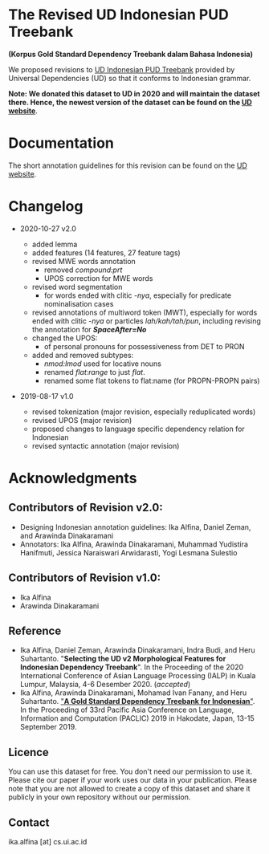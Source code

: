 # The Revised UD Indonesian PUD Treebank
**(Korpus Gold Standard Dependency Treebank dalam Bahasa Indonesia)**

We proposed revisions to [UD Indonesian PUD Treebank](https://github.com/UniversalDependencies/UD_Indonesian-PUD) provided by Universal Dependencies (UD) so that it conforms to Indonesian grammar.

**Note: We donated this dataset to UD in 2020 and will maintain the dataset there. Hence, the newest version of the dataset can be found on the [UD website](https://github.com/UniversalDependencies/UD_Indonesian-PUD/tree/master)**.

# Documentation

The short annotation guidelines for this revision can be found on the [UD website](https://universaldependencies.org/id/index.html).

# Changelog
* 2020-10-27 v2.0
  * added lemma
  * added features (14 features, 27 feature tags)
  * revised MWE words annotation
    * removed _compound:prt_
    * UPOS correction for MWE words
  * revised word segmentation
    * for words ended with clitic _-nya_, especially for predicate nominalisation cases
  * revised annotations of multiword token (MWT), especially for words ended with clitic  _-nya_ or particles  _lah/kah/tah/pun_, including revising the annotation for _**SpaceAfter=No**_
  * changed the UPOS:
    * of personal pronouns for possessiveness from DET to PRON
  * added and removed subtypes:
    * _nmod:lmod_ used for locative nouns
    * renamed _flat:range_ to just _flat_.
    * renamed some flat tokens to flat:name (for PROPN-PROPN pairs)
   
* 2019-08-17 v1.0
  * revised tokenization (major revision, especially reduplicated words)
  * revised UPOS (major revision)
  * proposed changes to language specific dependency relation for Indonesian
  * revised syntactic annotation (major revision)

# Acknowledgments


## Contributors of Revision v2.0: 
* Designing Indonesian annotation guidelines: Ika Alfina, Daniel Zeman, and Arawinda Dinakaramani
* Annotators: Ika Alfina, Arawinda Dinakaramani, Muhammad Yudistira Hanifmuti, Jessica Naraiswari Arwidarasti, Yogi Lesmana Sulestio

## Contributors of Revision v1.0:
* Ika Alfina 
* Arawinda Dinakaramani

## Reference
* Ika Alfina, Daniel Zeman, Arawinda Dinakaramani, Indra Budi, and Heru Suhartanto. "**Selecting the UD v2 Morphological Features for Indonesian Dependency Treebank**". In the Proceeding of the 2020 International Conference of Asian Language Processing (IALP)  in Kuala Lumpur, Malaysia, 4-6 Desember 2020. (_accepted_)
* Ika Alfina, Arawinda Dinakaramani, Mohamad Ivan Fanany, and Heru Suhartanto. ["**A Gold Standard Dependency Treebank for Indonesian**"](https://waseda.repo.nii.ac.jp/?action=repository_action_common_download&item_id=48059&item_no=1&attribute_id=101&file_no=1). In the Proceeding of 33rd Pacific Asia Conference on Language, Information and Computation (PACLIC) 2019 in Hakodate, Japan, 13-15 September 2019. 

## Licence
You can use this dataset for free. You don't need our permission to use it. Please cite our paper if your work uses our data in your publication.
Please note that you are not allowed to create a copy of this dataset and share it publicly in your own repository without our permission.

## Contact
ika.alfina [at] cs.ui.ac.id
